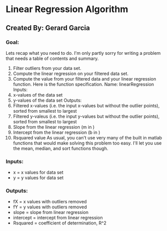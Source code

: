 # Linear Regression Algorithm
## Created By: Gerard Garcia
### Goal:
Lets recap what you need to do. I'm only partly sorry for writing a problem that needs a table of contents and summary.
1. Filter outliers from your data set.
2. Compute the linear regression on your filtered data set.
3. Compute the  value from your filtered data and your linear regression function.
Here is the function specification. Name: linearRegression
Inputs: 
1. x-values of the data set
2. y-values of the data set
Outputs:
1. Filtered x-values (i.e. the input x-values but without the outlier points), sorted from smallest to largest
2. Filtered y-valeus (i.e. the input y-values but without the outlier points), sorted from smallest to largest
3. Slope from the linear regression (m in )
4. Intercept from the linear regression (b in )
5. Rsquared value
As usual, you can't use very many of the built in matlab functions that would make solving this problem too easy. I'll let you use the mean, median, and sort functions though.
### Inputs:
- x = x values for data set
- y = y values for data set
### Outputs:
- fX = x values with outliers removed
- fY = y values with outliers removed
- slope = slope from linear regression
- intercept = intercept from linear regression
- Rsquared = coefficient of determination, R^2

